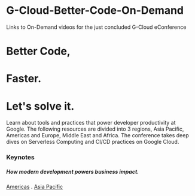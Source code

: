 # G-Cloud-Better-Code-On-Demand
Links to On-Demand videos for the just concluded G-Cloud eConference

# Better Code,
# Faster.
# Let's solve it.

Learn about tools and practices that power developer productivity at Google. The following resources are divided into 3 regions, Asia Pacific, Americas and Europe, Middle East and Africa. The conference takes deep dives on Serverless Computing and CI/CD practices on Google Cloud. 

### Keynotes
##### How modern development powers business impact.
[Americas](https://youtu.be/vFrFbUngHr0)
.
[Asia Pacific](https://youtu.be/ARnHL3bsW1Y)
